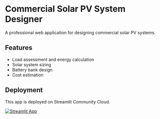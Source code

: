 # Commercial Solar PV System Designer

A professional web application for designing commercial solar PV systems.

## Features
- Load assessment and energy calculation
- Solar system sizing
- Battery bank design
- Cost estimation

## Deployment
This app is deployed on Streamlit Community Cloud.

[![Streamlit App](https://static.streamlit.io/badges/streamlit_badge_black_white.svg)](https://your-app-name.streamlit.app/)